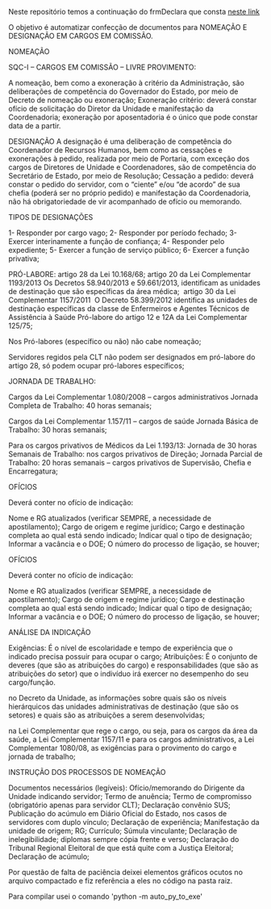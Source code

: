 Neste repositório temos a continuação do frmDeclara que consta <a href="https://saude.sp.gov.br/coordenadoria-de-recursos-humanos/areas-da-crh/grupo-de-apoio-ao-desenvolvimento-institucional/material-tecnico-do-centro-de-controle-de-recursos-humanos-comando/material-tecnico-do-centro-de-controle-de-recursos-humanos-comando">neste link </a> 

O objetivo é automatizar confecção de documentos para NOMEAÇÃO E DESIGNAÇÃO EM CARGOS EM COMISSÃO.

NOMEAÇÃO

SQC-I – CARGOS EM COMISSÃO – LIVRE PROVIMENTO: 

A nomeação, bem como a exoneração à critério da Administração, são deliberações de competência do Governador do Estado, por meio de Decreto de nomeação ou exoneração;
Exoneração critério: deverá constar ofício de solicitação do Diretor da Unidade e manifestação da Coordenadoria; exoneração por aposentadoria é o único que pode constar data de a partir.

DESIGNAÇÃO
A designação é uma deliberação de competência do Coordenador de Recursos Humanos, bem como as cessações e exonerações à pedido, realizada por meio de Portaria, com exceção dos cargos de Diretores de Unidade e Coordenadores, são de competência do Secretário de Estado, por meio de Resolução;
Cessação a pedido: deverá constar o pedido do servidor, com o “ciente” e/ou “de acordo” de sua chefia (poderá ser no próprio pedido) e manifestação da Coordenadoria, não há obrigatoriedade de vir acompanhado de ofício ou memorando.


TIPOS DE DESIGNAÇÕES


1- Responder por cargo vago;
2- Responder por período fechado; 
3- Exercer interinamente a função de confiança;
4- Responder pelo expediente;
5- Exercer a função de serviço público;
6- Exercer a função privativa; 


PRÓ-LABORE:
artigo 28 da Lei 10.168/68;
artigo 20 da Lei Complementar 1193/2013 
Os Decretos 58.940/2013 e 59.661/2013, identificam as unidades de destinação que são específicas da área médica; 
artigo 30 da Lei Complementar 1157/2011
 O Decreto 58.399/2012 identifica as unidades de destinação específicas da classe de Enfermeiros e Agentes Técnicos de Assistência à Saúde
Pró-labore do artigo 12 e 12A da Lei Complementar 125/75; 

Nos Pró-labores (específico ou não) não cabe nomeação; 

Servidores regidos pela CLT não podem ser designados em pró-labore do artigo 28, só podem ocupar pró-labores específicos;


JORNADA DE TRABALHO:

Cargos da Lei Complementar 1.080/2008 – cargos administrativos
Jornada Completa de Trabalho: 40 horas semanais;

Cargos da Lei Complementar 1.157/11 – cargos de saúde
Jornada Básica de Trabalho: 30 horas semanais;

Para os cargos privativos de Médicos da Lei 1.193/13:
Jornada de 30 horas Semanais de Trabalho: nos cargos privativos de Direção;
Jornada Parcial de Trabalho: 20 horas semanais – cargos privativos de Supervisão, Chefia e Encarregatura;


OFÍCIOS

Deverá conter no ofício de indicação:


Nome e RG atualizados (verificar SEMPRE, a necessidade de apostilamento); 
Cargo de origem e regime jurídico;
Cargo e destinação completa ao qual está sendo indicado;
Indicar qual o tipo de designação; 
Informar a vacância e o DOE;
O número do processo de ligação, se houver;


OFÍCIOS

Deverá conter no ofício de indicação:


Nome e RG atualizados (verificar SEMPRE, a necessidade de apostilamento); 
Cargo de origem e regime jurídico;
Cargo e destinação completa ao qual está sendo indicado;
Indicar qual o tipo de designação; 
Informar a vacância e o DOE;
O número do processo de ligação, se houver;


ANÁLISE DA INDICAÇÃO

Exigências: É o nível de escolaridade e tempo de experiência que o indicado precisa possuir para ocupar o cargo;
Atribuições: É o conjunto de deveres (que são as atribuições do cargo) e responsabilidades (que são as atribuições do setor) que o indivíduo irá exercer no desempenho do seu cargo/função. 

no Decreto da Unidade, as informações sobre quais são os níveis hierárquicos das unidades administrativas de destinação (que são os setores) e quais são as atribuições a serem desenvolvidas; 

na Lei Complementar que rege o cargo, ou seja, para os cargos da área da saúde, a Lei Complementar 1157/11 e para os cargos administrativos, a Lei Complementar 1080/08, as exigências para o provimento do cargo e jornada de trabalho; 


INSTRUÇÃO DOS PROCESSOS DE NOMEAÇÃO
     
Documentos necessários (legíveis): 
Ofício/memorando do Dirigente da Unidade indicando servidor; 
Termo de anuência;
Termo de compromisso (obrigatório apenas para servidor CLT);
Declaração convênio SUS;
Publicação do acúmulo em Diário Oficial do Estado, nos casos de servidores com duplo vínculo;
Declaração de experiência;
Manifestação da unidade de origem;
RG; Currículo; Súmula vinculante; Declaração de inelegibilidade; diplomas sempre cópia frente e verso; Declaração do Tribunal Regional Eleitoral de que está quite com a Justiça Eleitoral; Declaração de acúmulo; 


Por questão de falta de paciência deixei elementos gráficos ocutos no arquivo compactado e fiz referência a eles no código na pasta raiz.

Para compilar usei o comando 'python -m auto_py_to_exe'